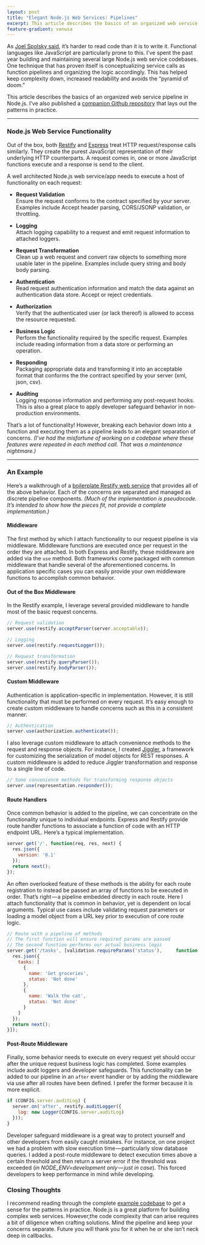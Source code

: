 ```yaml
---
layout: post
title: "Elegant Node.js Web Services: Pipelines"
excerpt: This article describes the basics of an organized web service pipeline in Node.js. I’ve also published a companion Github repository that lays out the patterns in practice.
feature-gradient: vanusa
---
```


As [Joel Spolsky said](http://www.joelonsoftware.com/articles/fog0000000069.html), it’s harder to read code than it is to write it. Functional languages like JavaScript are particularly prone to this. I’ve spent the past year building and maintaining several large Node.js web service codebases. One technique that has proven itself is conceptualizing service calls as function pipelines and organizing the logic accordingly. This has helped keep complexity down, increased readability and avoids the “pyramid of doom.”

This article describes the basics of an organized web service pipeline in Node.js. I’ve also published a [companion Github repository](https://github.com/bromanko/restify-example) that lays out the patterns in practice.

---

### Node.js Web Service Functionality

Out of the box, both [Restify](http://mcavage.me/node-restify/) and [Express](http://expressjs.com/) treat HTTP request/response calls similarly. They create the purest JavaScript representation of their underlying HTTP counterparts. A request comes in, one or more JavaScript functions execute and a response is send to the client.

A well architected Node.js web service/app needs to execute a host of functionality on each request:

* **Request Validation**  
 Ensure the request conforms to the contract specified by your server. Examples include Accept header parsing, CORS/JSONP validation, or throttling.

* **Logging**  
  Attach logging capability to a request and emit request information to attached loggers.

* **Request Transformation**  
  Clean up a web request and convert raw objects to something more usable later in the pipeline. Examples include query string and body body parsing.

* **Authentication**  
  Read request authentication information and match the data against an authentication data store. Accept or reject credentials.

* **Authorization**  
  Verify that the authenticated user (or lack thereof) is allowed to access the resource requested.

* **Business Logic**  
  Perform the functionality required by the specific request. Examples include reading information from a data store or performing an operation.

* **Responding**  
  Packaging appropriate data and transforming it into an acceptable format that conforms the the contract specified by your server (xml, json, csv).

* **Auditing**  
  Logging response information and performing any post-request hooks. This is also a great place to apply developer safeguard behavior in non-production environments.

That’s a lot of functionality! However, breaking each behavior down into a function and executing them as a pipeline leads to an elegant separation of concerns. *(I’ve had the misfortune of working on a codebase where these features were repeated in each method call. That was a maintenance nightmare.)*

---

### An Example

Here’s a walkthrough of a [boilerplate Restify web service](https://github.com/bromanko/restify-example) that provides all of the above behavior. Each of the concerns are separated and managed as discrete pipeline components. *(Much of the implementation is pseudocode. It’s intended to show how the pieces fit, not provide a complete implementation.)*

#### Middleware

The first method by which I attach functionality to our request pipeline is via middleware. Middleware functions are executed once per request in the order they are attached. In both Express and Restify, these middleware are added via the `use` method. Both frameworks come packaged with common middleware that handle several of the aforementioned concerns. In application specific cases you can easily provide your own middleware functions to accomplish common behavior.

#### Out of the Box Middleware

In the Restify example, I leverage several provided middleware to handle most of the basic request concerns.

```javascript
// Request validation
server.use(restify.acceptParser(server.acceptable));

// Logging
server.use(restify.requestLogger());

// Request transformation
server.use(restify.queryParser());
server.use(restify.bodyParser());
```

#### Custom Middleware

Authentication is application-specific in implementation. However, it is still functionality that must be performed on every request. It’s easy enough to create custom middleware to handle concerns such as this in a consistent manner.

```javascript
// Authentication
server.use(authorization.authenticate()); 
```

I also leverage custom middleware to attach convenience methods to the request and response objects. For instance, I created [Jiggler](https://github.com/Heyride/node-jiggler), a framework for customizing the serialization of model objects for REST responses. A custom middleware is added to reduce Jiggler transformation and response to a single line of code.

```javascript
// Some convenience methods for transforming response objects
server.use(representation.responder()); 
```

#### Route Handlers

Once common behavior is added to the pipeline, we can concentrate on the functionality unique to individual endpoints. Express and Restify provide route handler functions to associate a function of code with an HTTP endpoint URL. Here’s a typical implementation.

```javascript
server.get('/', function(req, res, next) {
  res.json({
    version: '0.1'
  });
  return next();
});
```

An often overlooked feature of these methods is the ability for each route registration to instead be passed an array of functions to be executed in order. That’s right — a pipeline embedded directly in each route. Here I attach functionality that is common in behavior, yet is dependent on local arguments. Typical use cases include validating request parameters or loading a model object from a URL key prior to execution of core route logic.

```javascript
// Route with a pipeline of methods
// The first function will ensure required params are passed
// The second function performs our actual business logic
server.get('/tasks', [validation.requireParams('status'),     function(req, res, next) {
  res.json({
    tasks: [
      {
        name: 'Get groceries',
        status: 'Not done'
      },
      {
        name: 'Walk the cat',
        status: 'Not done'
      }
    ]
  });
  return next();
}]);
```

#### Post-Route Middleware

Finally, some behavior needs to execute on every request yet should occur after the unique request business logic has completed. Some examples include audit loggers and developer safeguards. This functionality can be added to our pipeline in an `after` event handler or by adding the middleware via use after all routes have been defined. I prefer the former because it is more explicit.

```javascript
if (CONFIG.server.auditLog) {
  server.on('after', restify.auditLogger({
    log: new Logger(CONFIG.server.auditLog)
  }));
}
```

Developer safeguard middleware is a great way to protect yourself and other developers from easily caught mistakes. For instance, on one project we had a problem 
with slow execution time — particularly slow database queries. I added a post-route middleware to detect execution times above a certain threshold and then return 
a server error if the threshold was exceeded (*in NODE_ENV=development only — just in case*). This forced developers to keep performance in mind while developing.

### Closing Thoughts

I recommend reading through the complete [example codebase](https://github.com/bromanko/restify-example) to get a sense for the patterns in practice. Node.js is a great platform for building complex web services. However,the code complexity that can arise requires a bit of diligence when crafting solutions. Mind the pipeline and keep your concerns separate. Future you will thank you for it when he or she isn’t neck deep in callbacks.
